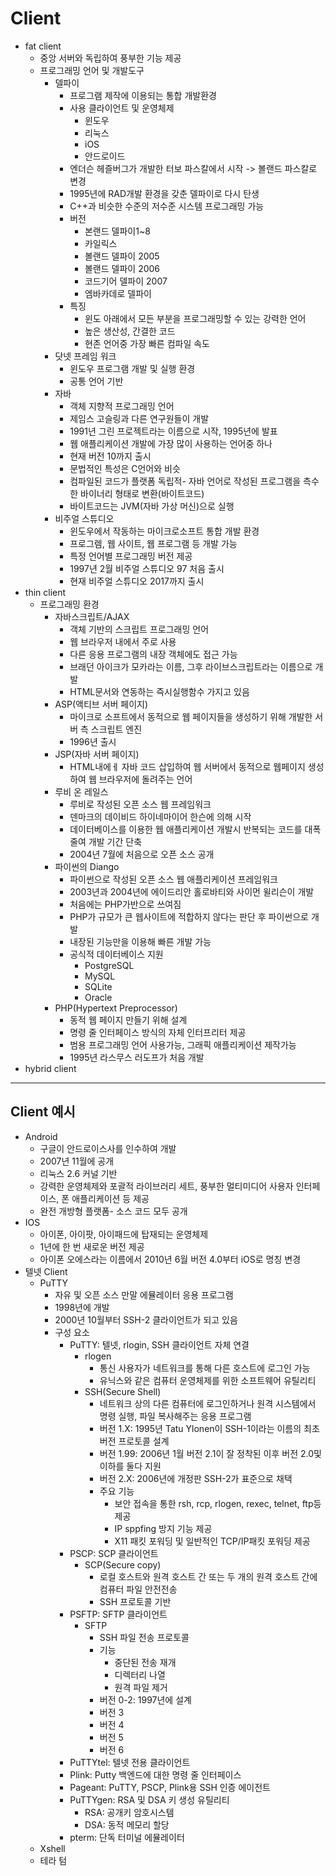 # Client
* fat client
  * 중앙 서버와 독립하여 풍부한 기능 제공
  * 프로그래밍 언어 및 개발도구
    * 델파이
      * 프로그램 제작에 이용되는 통합 개발환경
      * 사용 클라이언트 및 운영체제
        * 윈도우
        * 리눅스
        * iOS
        * 안드로이드
      * 엔더슨 헤즐버그가 개발한 터보 파스칼에서 시작 -> 볼랜드 파스칼로 변경
      * 1995년에 RAD개발 환경을 갖춘 델파이로 다시 탄생
      * C++과 비슷한 수준의 저수준 시스템 프로그래밍 가능
      * 버전
        * 본랜드 델파이1~8
        * 카일릭스
        * 볼랜드 델파이 2005
        * 볼랜드 델파이 2006
        * 코드기어 델파이 2007
        * 엠바카데로 델파이 
      * 특징
        * 윈도 아래에서 모든 부분을 프로그래밍할 수 있는 강력한 언어
        * 높은 생산성, 간결한 코드
        * 현존 언어중 가장 빠른 컴파일 속도
    * 닷넷 프레임 워크
      * 윈도우 프로그램 개발 및 실행 환경
      * 공통 언어 기반
    * 자바
      * 객체 지향적 프로그래밍 언어
      * 제임스 고슬링과 다른 연구원들이 개발
      * 1991년 그린 프로젝트라는 이름으로 시작, 1995년에 발표
      * 웹 애플리케이션 개발에 가장 많이 사용하는 언어중 하나
      * 현재 버전 10까지 출시
      * 문법적인 특성은 C언어와 비슷
      * 컴파일된 코드가 플랫폼 독립적- 자바 언어로 작성된 프로그램을 측수한 바이너리 형태로 변환(바이트코드)
      * 바이트코드는 JVM(자바 가상 머신)으로 실행
    * 비주얼 스튜디오
      * 윈도우에서 작동하는 마이크로소프트 통합 개발 환경
      * 프로그렘, 웹 사이트, 웹 프로그램 등 개발 가능
      * 특정 언어별 프로그래밍 버전 제공
      * 1997년 2월 비주얼 스튜디오 97 처음 출시
      * 현재 비주얼 스튜디오 2017까지 출시
* thin client
  * 프로그래밍 환경
    * 자바스크립트/AJAX
      * 객체 기반의 스크립트 프로그래밍 언어
      * 웹 브라우저 내에서 주로 사용
      * 다른 응용 프로그램의 내장 객체에도 접근 가능
      * 브래던 아이크가 모카라는 이름, 그후 라이브스크립트라는 이름으로 개발
      * HTML문서와 연동하는 즉시실행함수 가지고 있음
    * ASP(액티브 서버 페이지)
      * 마이크로 소프트에서 동적으로 웹 페이지들을 생성하기 위해 개발한 서버 측 스크립트 엔진
      * 1996년 출시
    * JSP(자바 서버 페이지)
      * HTML내에ㅔ 자바 코드 삽입하여 웹 서버에서 동적으로 웹페이지 생성하여 웹 브라우저에 돌려주는 언어
    * 루비 온 레일스
      * 루비로 작성된 오픈 소스 웹 프레임워크
      * 덴마크의 데이비드 하이네마이어 한슨에 의해 시작
      * 데이터베이스를 이용한 웹 애플리케이션 개발시 반복되는 코드를 대폭 줄여 개발 기간 단축
      * 2004년 7월에 처음으로 오픈 소스 공개
    * 파이썬의 Diango
      * 파이썬으로 작성된 오픈 소스 웹 애플리케이션 프레임워크
      * 2003년과 2004년에 에이드리안 홀로바티와 사이먼 윌리슨이 개발
      * 처음에는 PHP가반으로 쓰여짐
      * PHP가 규모가 큰 웹사이트에 적합하지 않다는 판단 후 파이썬으로 개발
      * 내장된 기능만을 이용해 빠른 개발 가능
      * 공식적 데이터베이스 지원
        * PostgreSQL
        * MySQL
        * SQLite
        * Oracle
    * PHP(Hypertext Preprocessor)
      * 동적 웹 페이지 만들기 위해 설계
      * 명령 줄 인터페이스 방식의 자체 인터프리터 제공
      * 범용 프로그래밍 언어 사용가능, 그래픽 애플리케이션 제작가능
      * 1995년 라스무스 러도프가 처음 개발
* hybrid client
----------------------------------------------------------------
Client 예시
-----------------------------------------------------------------
 * Android
    * 구글이 안드로이스사를 인수하여 개발
    * 2007년 11월에 공개
    * 리눅스 2.6 커널 기반
    * 강력한 운영체제와 포괄적 라이브러리 세트, 풍부한 멀티미디어 사용자 인터페이스, 폰 애플리케이션 등 제공
    * 완전 개방형 플랫폼- 소스 코드 모두 공개
  * IOS
    * 아이폰, 아이팟, 아이패드에 탑재되는 운영체제
    * 1년에 한 번 새로운 버전 제공
    * 아이폰 오에스라는 이름에서 2010년 6월 버전 4.0부터 iOS로 명칭 변경
  * 텔넷 Client
    * PuTTY
      * 자유 및 오픈 소스 만말 에뮬레이터 응용 프로그램
      * 1998년에 개발
      * 2000년 10월부터 SSH-2 클라이언트가 되고 있음
      * 구성 요소
        * PuTTY: 텔넷, rlogin, SSH 클라이언트 자체 연결
          * rlogen
            * 통신 사용자가 네트워크를 통해 다른 호스트에 로그인 가능
            * 유닉스와 같은 컴퓨터 운영체제를 위한 소프트웨어 유틸리티
          * SSH(Secure Shell)
            * 네트워크 상의 다른 컴퓨터에 로그인하거나 원격 시스템에서 명령 실행, 파일 복사해주는 응용 프로그램
            * 버전 1.X: 1995년 Tatu Ylonen이 SSH-1이라는 이름의 최초 버전 프로토콜 설계
            * 버전 1.99: 2006년 1월 버전 2.1이 잘 정착된 이후 버전 2.0및 이하를 둘다 지원
            * 버전 2.X: 2006년에 개정판 SSH-2가 표준으로 채택
            * 주요 기능
              * 보안 접속을 통한 rsh, rcp, rlogen, rexec, telnet, ftp등 제공
              * IP sppfing 방지 기능 제공
              * X11 패킷 포워딩 및 일반적인 TCP/IP패킷 포워딩 제공
        * PSCP: SCP 클라이언트
          * SCP(Secure copy)
            * 로컬 호스트와 원격 호스트 간 또는 두 개의 원격 호스트 간에 컴퓨터 파일 안전전송
            * SSH 프로토콜 기반
        * PSFTP: SFTP 클라이언트
          * SFTP
            * SSH 파일 전송 프로토콜
            * 기능
              * 중단된 전송 재개
              * 디렉터리 나열
              * 원격 파일 제거
            * 버전 0-2: 1997년에 설계
            * 버전 3
            * 버전 4
            * 버전 5
            * 버전 6
        * PuTTYtel: 텔넷 전용 클라이언트
        * Plink: Putty 백엔드에 대한 명령 줄 인터페이스
        * Pageant: PuTTY, PSCP, Plink용 SSH 인증 에이전트
        * PuTTYgen: RSA 및 DSA 키 생성 유틸리티
          * RSA: 공개키 암호시스템
          * DSA: 동적 메모리 할당
        * pterm: 단독 터미널 에뮬레이터
    * Xshell
    * 테라 텀
